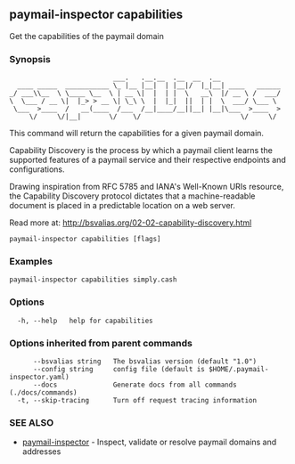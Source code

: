 ## paymail-inspector capabilities

Get the capabilities of the paymail domain

### Synopsis

```
                          ___.   .__.__  .__  __  .__               
  ____ _____  ___________ \_ |__ |__|  | |__|/  |_|__| ____   ______
_/ ___\\__  \ \____ \__  \ | __ \|  |  | |  \   __\  |/ __ \ /  ___/
\  \___ / __ \|  |_> > __ \| \_\ \  |  |_|  ||  | |  \  ___/ \___ \ 
 \___  >____  /   __(____  /___  /__|____/__||__| |__|\___  >____  >
     \/     \/|__|       \/    \/                         \/     \/
```

This command will return the capabilities for a given paymail domain.

Capability Discovery is the process by which a paymail client learns the supported 
features of a paymail service and their respective endpoints and configurations.

Drawing inspiration from RFC 5785 and IANA's Well-Known URIs resource, the Capability Discovery protocol 
dictates that a machine-readable document is placed in a predictable location on a web server.

Read more at: http://bsvalias.org/02-02-capability-discovery.html

```
paymail-inspector capabilities [flags]
```

### Examples

```
paymail-inspector capabilities simply.cash
```

### Options

```
  -h, --help   help for capabilities
```

### Options inherited from parent commands

```
      --bsvalias string   The bsvalias version (default "1.0")
      --config string     config file (default is $HOME/.paymail-inspector.yaml)
      --docs              Generate docs from all commands (./docs/commands)
  -t, --skip-tracing      Turn off request tracing information
```

### SEE ALSO

* [paymail-inspector](paymail-inspector.md)	 - Inspect, validate or resolve paymail domains and addresses

